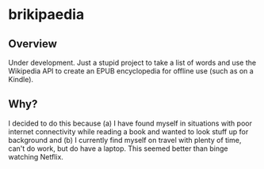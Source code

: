 # brikipaedia

## Overview
Under development. Just a stupid project to take a list of words and use the Wikipedia API to create an EPUB encyclopedia for offline use (such as on a Kindle).

## Why?
I decided to do this because (a) I have found myself in situations with poor internet connectivity while reading a book and wanted to look stuff up for background and (b) I currently find myself on travel with plenty of time, can't do work, but do have a laptop. This seemed better than binge watching Netflix.

